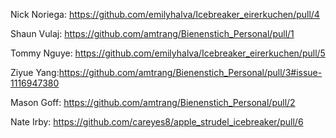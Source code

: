 Nick Noriega: https://github.com/emilyhalva/Icebreaker_eirerkuchen/pull/4

Shaun Vulaj: https://github.com/amtrang/Bienenstich_Personal/pull/1

Tommy Nguye: https://github.com/emilyhalva/Icebreaker_eirerkuchen/pull/5

Ziyue Yang:https://github.com/amtrang/Bienenstich_Personal/pull/3#issue-1116947380

Mason Goff: https://github.com/amtrang/Bienenstich_Personal/pull/2

Nate Irby: https://github.com/careyes8/apple_strudel_icebreaker/pull/6
